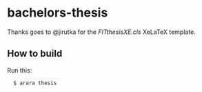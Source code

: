 # bachelors-thesis

Thanks goes to @jirutka for the *FITthesisXE.cls* XeLaTeX template.

## How to build

Run this:

```
  $ arara thesis
```